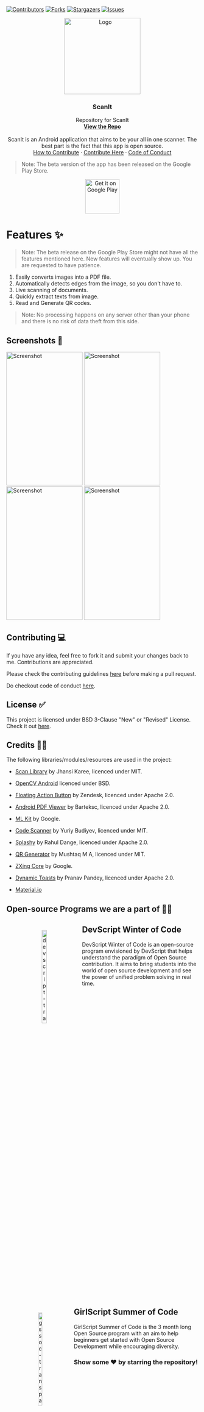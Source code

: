 [![Contributors][contributors-shield]][contributors-url]
[![Forks][forks-shield]][forks-url]
[![Stargazers][stars-shield]][stars-url]
[![Issues][issues-shield]][issues-url]

<p align="center">
  <a href="https://play.google.com/store/apps/details?id=com.vob.scanit">
   <img src="https://github.com/mishraaditya595/ScanIt/blob/master/app/src/main/res/mipmap-xxxhdpi/scanit_icon_round.png" alt="Logo" height="200" width="200"></a>

  <h3 align="center">ScanIt</h3>

  <p align="center">
    Repository for ScanIt
    <br />
    <a href="https://github.com/mishraaditya595/ScanIt"><strong>View the Repo</strong></a>
    <br />
    <br />
    ScanIt is an Android application that aims to be your all in one scanner. The best part is the fact that this app is open source.
    <br />
    <a href="https://github.com/mishraaditya595/ScanIt/blob/master/CONTRIBUTING.md">How to Contribute</a>
    ·
    <a href="https://github.com/mishraaditya595/ScanIt/issues">Contribute Here</a>
    ·
    <a href="https://github.com/mishraaditya595/ScanIt/blob/master/CODE_OF_CONDUCT.md">Code of Conduct</a>
  </p>
</p>

> Note: The beta version of the app has been released on the Google Play Store.

<p align="center">
<a href="https://play.google.com/store/apps/details?id=com.vob.scanit" target="_blank">
<img src="https://play.google.com/intl/en_us/badges/images/generic/en-play-badge.png" alt="Get it on Google Play" height="90"/></a>
</p>

# Features ✨
 > Note: The beta release on the Google Play Store might not have all the features mentioned here. New features will eventually show up. You are requested to have patience.
1. Easily converts images into a PDF file.
2. Automatically detects edges from the image, so you don't have to.
3. Live scanning of documents.
4. Quickly extract texts from image.
5. Read and Generate QR codes.

> Note: No processing happens on any server other than your phone and there is no risk of data theft from this side.

## Screenshots 📱

<img src="https://github.com/mishraaditya595/ScanIt/blob/master/Screenshots/1603558649389.png" alt="Screenshot" height="350" width="200"/></a>
<img src="https://github.com/mishraaditya595/ScanIt/blob/master/Screenshots/1603558656662.png" alt="Screenshot" height="350" width="200"/></a>
<img src="https://github.com/mishraaditya595/ScanIt/blob/master/Screenshots/1603558640202.png" alt="Screenshot" height="350" width="200"/></a>
<img src="https://github.com/mishraaditya595/ScanIt/blob/master/Screenshots/1603558629214.png" alt="Screenshot" height="350" width="200"/></a>

## Contributing 💻

If you have any idea, feel free to fork it and submit your changes back to me. Contributions are appreciated.

Please check the contributing guidelines [here](https://github.com/mishraaditya595/Scanner/blob/master/CONTRIBUTING.md) before making a pull request.

Do checkout code of conduct [here](https://github.com/mishraaditya595/Scanner/blob/master/CODE_OF_CONDUCT.md).

## License ✅

This project is licensed under BSD 3-Clause "New" or "Revised" License. Check it out [here](https://github.com/mishraaditya595/ScanIt/blob/master/LICENSE).

## Credits 👨‍💼

The following libraries/modules/resources are used in the project:

- [Scan Library](https://github.com/jhansireddy/AndroidScannerDemo) by Jhansi Karee, licenced under MIT.
- [OpenCV Android](http://opencv.org/) licenced under BSD.
- [Floating Action Button](https://github.com/zendesk/android-floating-action-button) by Zendesk, licenced under Apache 2.0.
- [Android PDF Viewer](https://github.com/barteksc/AndroidPdfViewer) by Barteksc, licenced under Apache 2.0.
- [ML Kit](https://developers.google.com/ml-kit) by Google.
- [Code Scanner](https://github.com/yuriy-budiyev/code-scanner) by Yuriy Budiyev, licenced under MIT.
- [Splashy](https://github.com/rahuldange09/Splashy) by Rahul Dange, licenced under Apache 2.0.
- [QR Generator](https://github.com/androidmads/QRGenerator) by Mushtaq M A, licenced under MIT.
- [ZXing Core](https://mvnrepository.com/artifact/com.google.zxing/core/3.3.2) by Google.
- [Dynamic Toasts](https://github.com/pranavpandey/dynamic-toasts) by Pranav Pandey, licenced under Apache 2.0.

- [Material.io](https://material.io/)

## Open-source Programs we are a part of 👨‍💻

<div style="clear: both;">
  <div style="float: left; margin-right 1em;">
    <p align="center">
    <img src="https://i.ibb.co/kXtZL52/devscript-trans-logo.png" alt="devscript-transparent-logo" width="25%">
    </p>
  </div>
  <div>
    <h2>DevScript Winter of Code</h2>
    <p>DevScript Winter of Code is an open-source program envisioned by DevScript that helps understand the paradigm of Open Source contribution. It aims to bring students into the world of open source development and see the power of unified problem solving in real time.</p>
  </div>
</div>

<div style="clear: both;">
  <div style="float: left; margin-right 1em;">
    <p align="center">
    <img src="https://i.ibb.co/2gTFf7K/gssoc-trans-logo.png" alt="gssoc-transparent-logo" width="25%">
    </p>
  </div>
  <div>
    <h2>GirlScript Summer of Code</h2>
    <p>GirlScript Summer of Code is the 3 month long Open Source program with an aim to help beginners get started with Open Source Development while encouraging diversity.</p>
  </div>
</div>

### Show some ❤️ by starring the repository!

[![Stargazers repo roster for @mishraaditya595/ScanIt](https://reporoster.com/stars/mishraaditya595/ScanIt)](https://github.com/mishraaditya595/ScanIt/stargazers)

[![Forkers repo roster for @mishraaditya595/ScanIt](https://reporoster.com/forks/mishraaditya595/ScanIt)](https://github.com/mishraaditya595/ScanIt/network/members)

[contributors-shield]: https://img.shields.io/github/contributors/mishraaditya595/ScanIt?style=flat-square
[contributors-url]: https://github.com/mishraaditya595/ScanIt/graphs/contributors
[forks-shield]: https://img.shields.io/github/forks/mishraaditya595/ScanIt?style=flat-square
[forks-url]: https://github.com/mishraaditya595/ScanIt/network/members
[stars-shield]: https://img.shields.io/github/stars/mishraaditya595/ScanIt?color=red&style=flat-square
[stars-url]: https://github.com/mishraaditya595/ScanIt/stargazers
[issues-shield]: https://img.shields.io/github/issues/mishraaditya595/ScanIt?color=orange&style=flat-square
[issues-url]: https://github.com/mishraaditya595/ScanIt/issues
